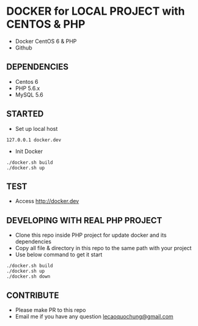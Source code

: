 # DOCKER for LOCAL PROJECT with CENTOS & PHP
- Docker CentOS 6 & PHP
- Github 

## DEPENDENCIES
- Centos 6
- PHP 5.6.x
- MySQL 5.6

## STARTED
- Set up local host 
```
127.0.0.1 docker.dev
```
- Init Docker
```
./docker.sh build
./docker.sh up
```

## TEST
- Access http://docker.dev

## DEVELOPING WITH REAL PHP PROJECT
- Clone this repo inside PHP project for update docker and its dependencies 
- Copy all file & directory in this repo to the same path with your project
- Use below command to get it start
```
./docker.sh build
./docker.sh up
./docker.sh down
```

## CONTRIBUTE
- Please make PR to this repo
- Email me if you have any question lecaoquochung@gmail.com